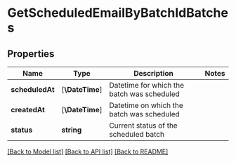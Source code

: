 # GetScheduledEmailByBatchIdBatches

## Properties
Name | Type | Description | Notes
------------ | ------------- | ------------- | -------------
**scheduledAt** | [**\DateTime**] | Datetime for which the batch was scheduled | 
**createdAt** | [**\DateTime**] | Datetime on which the batch was scheduled | 
**status** | **string** | Current status of the scheduled batch | 

[[Back to Model list]](../../README.md#documentation-for-models) [[Back to API list]](../../README.md#documentation-for-api-endpoints) [[Back to README]](../../README.md)


